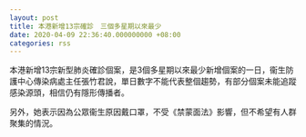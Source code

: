 ```yaml
---
layout: post
title: 本港新增13宗確診　三個多星期以來最少
date: 2020-04-09 22:36:40.000000000 +08:00
categories: rss
---
```


本港新增13宗新型肺炎確診個案，是3個多星期以來最少新增個案的一日，衞生防護中心傳染病處主任張竹君說，單日數字不能代表整個趨勢，有部分個案未能追蹤感染源頭，相信仍有隱形傳播者。

另外，她表示因為公眾衞生原因戴口罩，不受《禁蒙面法》影響，但不希望有人群聚集的情況。
